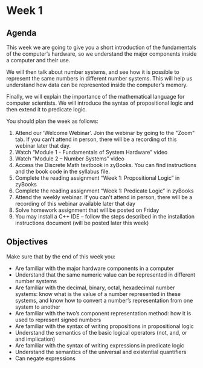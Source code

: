 # Week 1

## Agenda

This week we are going to give you a short introduction of the fundamentals of the computer’s hardware, so we understand the major components inside a computer and their use.

We will then talk about number systems, and see how it is possible to represent the same numbers in different number systems. This will help us understand how data can be represented inside the computer’s memory.

Finally, we will explain the importance of the mathematical language for computer scientists. We will introduce the syntax of propositional logic and then extend it to predicate logic.

You should plan the week as follows:

1. Attend our ‘Welcome Webinar’. Join the webinar by going to the "Zoom" tab. If you can't attend in person, there will be a recording of this webinar later that day.
2. Watch “Module 1 - Fundamentals of System Hardware” video
3. Watch “Module 2 – Number Systems” video
4. Access the Discrete Math textbook in zyBooks. You can find instructions and the book code in the syllabus file.
5. Complete the reading assignment “Week 1: Propositional Logic” in zyBooks
6. Complete the reading assignment “Week 1: Predicate Logic” in zyBooks
7. Attend the weekly webinar. If you can't attend in person, there will be a recording of this webinar available later that day
8. Solve homework assignment that will be posted on Friday
9. You may install a C++ IDE – follow the steps described in the installation instructions document (will be posted later this week)

## Objectives

Make sure that by the end of this week you:

* Are familiar with the major hardware components in a computer
* Understand that the same numeric value can be represented in different number systems
* Are familiar with the decimal, binary, octal, hexadecimal number systems: know what is the value of a number represented in these systems, and know how to convert a number’s representation from one system to another
* Are familiar with the two’s component representation method: how it is used to represent signed numbers
* Are familiar with the syntax of writing propositions in propositional logic
* Understand the semantics of the basic logical operators (not, and, or and implication)
* Are familiar with the syntax of writing expressions in predicate logic
* Understand the semantics of the universal and existential quantifiers
* Can negate expressions
